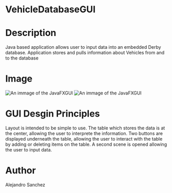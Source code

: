 # VehicleDatabaseGUI
# Description
Java based application allows user to input data into an embedded Derby database. Application stores and pulls information about
Vehicles from and to the database
# Image
 ![An immage of the JavaFXGUI](https://i.imgur.com/B3aDxLi.png)
 ![An immage of the JavaFXGUI](https://i.imgur.com/rcNCjkO.png)
# GUI Desgin Principles
Layout is intended to be simple to use. The table which stores the data is at the center, allowing the user to interprete the information. Two buttons are displayed  underneath the table, allowing the user to interact with the table by adding or deleting items on the table. A second scene is opened allowing the user to input data.

# Author
Alejandro Sanchez
